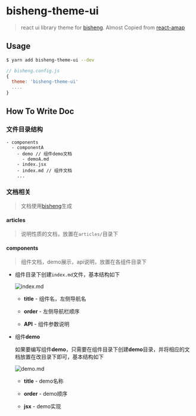 bisheng-theme-ui
================
> react ui library theme for [bisheng](https://github.com/benjycui/bisheng). Almost Copied from [react-amap](https://github.com/ElemeFE/react-amap)

Usage
-----

```bash
$ yarn add bisheng-theme-ui --dev
```

```javascript
// bisheng.config.js
{
  theme: 'bisheng-theme-ui'
  ....
}
```

How To Write Doc
----------------

### 文件目录结构

```
- components
  - componentA
    - demo // 组件demo文档
      - demoA.md
    - index.jsx
    - index.md // 组件文档
    ...
```

### 文档相关
> 文档使用[bisheng](https://github.com/benjycui/bisheng)生成

#### articles
> 说明性质的文档，放置在`articles/`目录下

#### components
> 组件文档，demo展示，api说明，放置在各组件目录下

- 组件目录下创建`index.md`文件，基本结构如下

  ![index.md](https://user-images.githubusercontent.com/4456380/34150006-06949c4a-e4e2-11e7-90d0-567a312e99f2.png)

  - **title** - 组件名，左侧导航名

  - **order** - 左侧导航栏顺序

  - **API** - 组件参数说明


- 组件**demo**

  如果要编写组件**demo**，只需要在组件目录下创建**demo**目录，并将相应的文档放置在改目录下即可，基本结构如下

  ![demo.md](https://user-images.githubusercontent.com/4456380/34149986-f52247be-e4e1-11e7-818c-02e029dd33c6.png)

  - **title** - demo名称

  - **order** - demo顺序

  - **jsx** - demo实现
